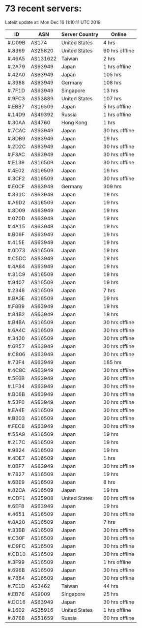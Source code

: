 # 73 recent servers:

Latest update at: Mon Dec 16 11:10:11 UTC 2019

| ID | ASN | Server Country | Online |
| -- | --- | -------------- | ------ |
| #.D09B | AS174 | United States | 4 hrs |
| #.8369 | AS25820 | United States | 60 hrs offline |
| #.46A5 | AS131622 | Taiwan | 2 hrs |
| #.2A79 | AS63949 | Japan | 1 hrs offline |
| #.42A0 | AS63949 | Japan | 105 hrs |
| #.3988 | AS63949 | Germany | 108 hrs |
| #.7F1D | AS63949 | Singapore | 13 hrs |
| #.9FC3 | AS53889 | United States | 107 hrs |
| #.EBB7 | AS16509 | Japan | 5 hrs offline |
| #.14D9 | AS49392 | Russia | 1 hrs offline |
| #.30AA | AS4760 | Hong Kong | 1 hrs |
| #.7CAC | AS63949 | Japan | 30 hrs offline |
| #.8DB9 | AS63949 | Japan | 19 hrs |
| #.2D2C | AS63949 | Japan | 30 hrs offline |
| #.F3AC | AS63949 | Japan | 30 hrs offline |
| #.E139 | AS16509 | Japan | 30 hrs offline |
| #.4E02 | AS16509 | Japan | 19 hrs |
| #.3CF2 | AS16509 | Japan | 30 hrs offline |
| #.E0CF | AS63949 | Germany | 309 hrs |
| #.831C | AS63949 | Japan | 19 hrs |
| #.A6D2 | AS16509 | Japan | 19 hrs |
| #.8D09 | AS63949 | Japan | 19 hrs |
| #.070D | AS63949 | Japan | 19 hrs |
| #.4A15 | AS63949 | Japan | 19 hrs |
| #.B06F | AS63949 | Japan | 19 hrs |
| #.415E | AS63949 | Japan | 19 hrs |
| #.0D73 | AS16509 | Japan | 19 hrs |
| #.C5DC | AS63949 | Japan | 19 hrs |
| #.4A84 | AS63949 | Japan | 19 hrs |
| #.31C9 | AS16509 | Japan | 19 hrs |
| #.9407 | AS16509 | Japan | 19 hrs |
| #.2348 | AS16509 | Japan | 7 hrs |
| #.BA3E | AS16509 | Japan | 19 hrs |
| #.F8B9 | AS63949 | Japan | 19 hrs |
| #.84B2 | AS63949 | Japan | 19 hrs |
| #.B4BA | AS16509 | Japan | 30 hrs offline |
| #.6A4C | AS16509 | Japan | 30 hrs offline |
| #.3430 | AS16509 | Japan | 30 hrs offline |
| #.6B57 | AS63949 | Japan | 30 hrs offline |
| #.C806 | AS63949 | Japan | 30 hrs offline |
| #.73F4 | AS63949 | Japan | 185 hrs |
| #.4C8C | AS63949 | Japan | 30 hrs offline |
| #.5E6B | AS63949 | Japan | 30 hrs offline |
| #.1F34 | AS63949 | Japan | 30 hrs offline |
| #.B06B | AS63949 | Japan | 30 hrs offline |
| #.53F0 | AS63949 | Japan | 30 hrs offline |
| #.EA4E | AS16509 | Japan | 30 hrs offline |
| #.BB03 | AS16509 | Japan | 30 hrs offline |
| #.FEC8 | AS63949 | Japan | 30 hrs offline |
| #.55A9 | AS16509 | Japan | 19 hrs |
| #.217C | AS16509 | Japan | 19 hrs |
| #.9824 | AS16509 | Japan | 19 hrs |
| #.4DE7 | AS16509 | Japan | 1 hrs |
| #.0BF7 | AS63949 | Japan | 30 hrs offline |
| #.7827 | AS16509 | Japan | 19 hrs |
| #.6BE9 | AS16509 | Japan | 8 hrs |
| #.82CA | AS16509 | Japan | 19 hrs |
| #.CDF1 | AS35908 | United States | 60 hrs offline |
| #.6EF8 | AS63949 | Japan | 19 hrs |
| #.4651 | AS16509 | Japan | 30 hrs offline |
| #.8A20 | AS16509 | Japan | 7 hrs |
| #.33BB | AS16509 | Japan | 30 hrs offline |
| #.C30F | AS16509 | Japan | 30 hrs offline |
| #.D9FC | AS16509 | Japan | 30 hrs offline |
| #.CD10 | AS16509 | Japan | 30 hrs offline |
| #.3F99 | AS16509 | Japan | 1 hrs offline |
| #.696B | AS16509 | Japan | 30 hrs offline |
| #.7884 | AS16509 | Japan | 30 hrs offline |
| #.7E1D | AS3462 | Taiwan | 44 hrs |
| #.EB76 | AS9009 | Singapore | 25 hrs |
| #.DC16 | AS63949 | Japan | 30 hrs offline |
| #.1602 | AS35916 | United States | 1 hrs offline |
| #.8768 | AS51659 | Russia | 60 hrs offline |

